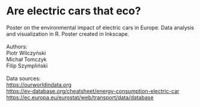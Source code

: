 # Are electric cars that eco?
Poster on the environmental impact of electric cars in Europe. Data analysis and visualization in R. Poster created in Inkscape. <br> <br>
Authors: <br>
Piotr Wilczyński <br>
Michał Tomczyk <br>
Filip Szympliński <br> <br>
Data sources: <br> 
https://ourworldindata.org <br>
https://ev-database.org/cheatsheet/energy-consumption-electric-car <br>
https://ec.europa.eu/eurostat/web/transport/data/database
